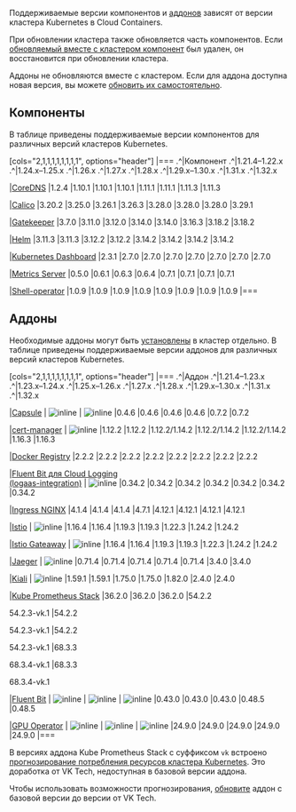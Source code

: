 Поддерживаемые версии компонентов и [аддонов](../../addons-and-settings/addons) зависят от версии кластера Kubernetes в Cloud Containers.

При обновлении кластера также обновляется часть компонентов. Если [обновляемый вместе с кластером компонент](../../update) был удален, он восстановится при обновлении кластера.

Аддоны не обновляются вместе с кластером. Если для аддона доступна новая версия, вы можете [обновить их самостоятельно](../../../instructions/addons/manage-addons#obnovlenie_versii_addona).

## Компоненты

В таблице приведены поддерживаемые версии компонентов для различных версий кластеров Kubernetes.

[cols="2,1,1,1,1,1,1,1,1", options="header"]
|===
.^|Компонент
.^|1.21.4–1.22.x
.^|1.24.x–1.25.x
.^|1.26.x
.^|1.27.x
.^|1.28.x
.^|1.29.x–1.30.x
.^|1.31.x
.^|1.32.x

|[CoreDNS](https://github.com/coredns/coredns)
|1.2.4
|1.10.1
|1.10.1
|1.10.1
|1.11.1
|1.11.1
|1.11.3
|1.11.3

|[Calico](https://github.com/projectcalico/calico)
|3.20.2
|3.25.0
|3.26.1
|3.26.3
|3.28.0
|3.28.0
|3.28.0
|3.29.1

|[Gatekeeper](https://github.com/open-policy-agent/gatekeeper)
|3.7.0
|3.11.0
|3.12.0
|3.14.0
|3.14.0
|3.16.3
|3.18.2
|3.18.2

|[Helm](https://github.com/helm/helm)
|3.11.3
|3.11.3
|3.12.2
|3.12.2
|3.14.2
|3.14.2
|3.14.2
|3.14.2

|[Kubernetes Dashboard](https://github.com/kubernetes/dashboard)
|2.3.1
|2.7.0
|2.7.0
|2.7.0
|2.7.0
|2.7.0
|2.7.0
|2.7.0

|[Metrics Server](https://github.com/kubernetes-sigs/metrics-server)
|0.5.0
|0.6.1
|0.6.3
|0.6.4
|0.7.1
|0.7.1
|0.7.1
|0.7.1

|[Shell-operator](https://github.com/flant/shell-operator)
|1.0.9
|1.0.9
|1.0.9
|1.0.9
|1.0.9
|1.0.9
|1.0.9
|1.0.9
|===

## Аддоны

Необходимые аддоны могут быть [установлены](../../../instructions/addons/manage-addons#ustanovka_addona) в кластер отдельно. В таблице приведены поддерживаемые версии аддонов для различных версий кластеров Kubernetes.

[cols="2,1,1,1,1,1,1,1,1", options="header"]
|===
.^|Аддон
.^|1.21.4–1.23.x
.^|1.23.x–1.24.x
.^|1.25.x–1.26.x
.^|1.27.x
.^|1.28.x
.^|1.29.x–1.30.x
.^|1.31.x
.^|1.32.x

|[Capsule](https://github.com/projectcapsule/capsule)
| ![](/ru/assets/no.svg "inline")
| ![](/ru/assets/no.svg "inline")
|0.4.6
|0.4.6
|0.4.6
|0.4.6
|0.7.2
|0.7.2

|[cert-manager](https://github.com/cert-manager/cert-manager)
| ![](/ru/assets/no.svg "inline")
|1.12.2
|1.12.2
|1.12.2/1.14.2
|1.12.2/1.14.2
|1.12.2/1.14.2
|1.16.3
|1.16.3

|[Docker Registry](https://github.com/twuni/docker-registry.helm)
|2.2.2
|2.2.2
|2.2.2
|2.2.2
|2.2.2
|2.2.2
|2.2.2
|2.2.2

|[Fluent Bit для Cloud Logging<br>(logaas-integration)](../../../instructions/addons/advanced-installation/install-advanced-logaas-integration)
| ![](/ru/assets/no.svg "inline")
|0.34.2
|0.34.2
|0.34.2
|0.34.2
|0.34.2
|0.34.2
|0.34.2

|[Ingress NGINX](https://github.com/kubernetes/ingress-nginx)
|4.1.4
|4.1.4
|4.1.4
|4.7.1
|4.12.1
|4.12.1
|4.12.1
|4.12.1

|[Istio](https://github.com/istio/istio)
| ![](/ru/assets/no.svg "inline")
|1.16.4
|1.16.4
|1.19.3
|1.19.3
|1.22.3
|1.24.2
|1.24.2

|[Istio Gateaway](https://github.com/istio/gateway-api)
| ![](/ru/assets/no.svg "inline")
|1.16.4
|1.16.4
|1.19.3
|1.19.3
|1.22.3
|1.24.2
|1.24.2

|[Jaeger](https://github.com/jaegertracing/jaeger)
| ![](/ru/assets/no.svg "inline")
|0.71.4
|0.71.4
|0.71.4
|0.71.4
|0.71.4
|3.4.0
|3.4.0

|[Kiali](https://github.com/kiali/kiali)
| ![](/ru/assets/no.svg "inline")
|1.59.1
|1.59.1
|1.75.0
|1.75.0
|1.82.0
|2.4.0
|2.4.0

|[Kube Prometheus Stack](https://github.com/prometheus-operator/kube-prometheus)
|36.2.0
|36.2.0
|36.2.0
|54.2.2

54.2.3-vk.1
|54.2.2

54.2.3-vk.1
|54.2.2

54.2.3-vk.1
|68.3.3

68.3.4-vk.1
|68.3.3

68.3.4-vk.1

|[Fluent Bit](https://github.com/fluent/fluent-bit)
| ![](/ru/assets/no.svg "inline")
| ![](/ru/assets/no.svg "inline")
| ![](/ru/assets/no.svg "inline")
|0.43.0
|0.43.0
|0.43.0
|0.48.5
|0.48.5

|[GPU Operator](https://github.com/NVIDIA/gpu-operator)
| ![](/ru/assets/no.svg "inline")
| ![](/ru/assets/no.svg "inline")
| ![](/ru/assets/no.svg "inline")
|24.9.0
|24.9.0
|24.9.0
|24.9.0
|24.9.0
|===

В версиях аддона Kube Prometheus Stack с суффиксом `vk` встроено [прогнозирование потребления ресурсов кластера Kubernetes](../../../monitoring#forecast_consumption). Это доработка от VK Tech, недоступная в базовой версии аддона.

Чтобы использовать возможности прогнозирования, [обновите](../../../how-to-guides/update-monitoring-addon) аддон с базовой версии до версии от VK Tech.
